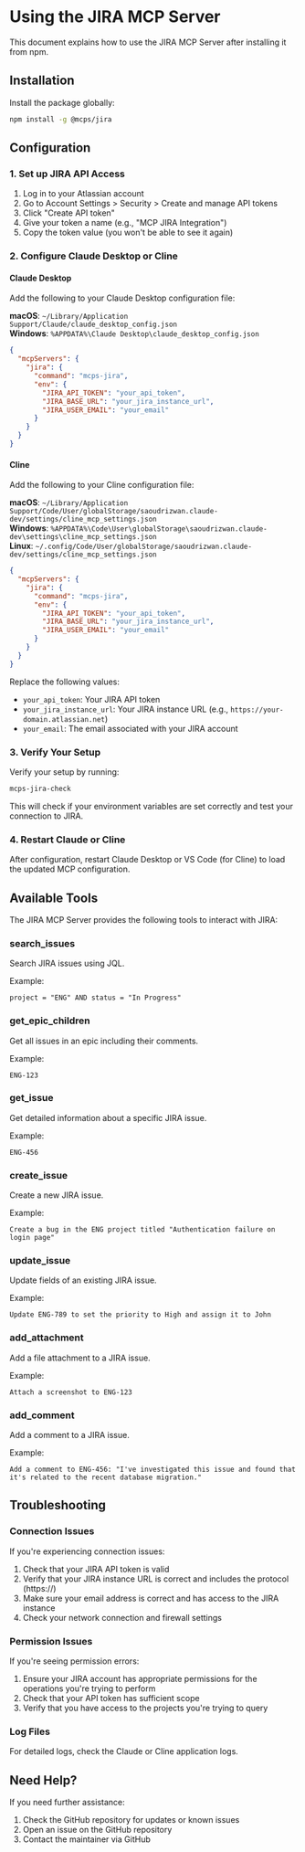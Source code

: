 # Using the JIRA MCP Server

This document explains how to use the JIRA MCP Server after installing it from npm.

## Installation

Install the package globally:

```bash
npm install -g @mcps/jira
```

## Configuration

### 1. Set up JIRA API Access

1. Log in to your Atlassian account
2. Go to Account Settings > Security > Create and manage API tokens
3. Click "Create API token"
4. Give your token a name (e.g., "MCP JIRA Integration")
5. Copy the token value (you won't be able to see it again)

### 2. Configure Claude Desktop or Cline

#### Claude Desktop

Add the following to your Claude Desktop configuration file:

**macOS**: `~/Library/Application Support/Claude/claude_desktop_config.json`  
**Windows**: `%APPDATA%\Claude Desktop\claude_desktop_config.json`

```json
{
  "mcpServers": {
    "jira": {
      "command": "mcps-jira",
      "env": {
        "JIRA_API_TOKEN": "your_api_token",
        "JIRA_BASE_URL": "your_jira_instance_url",
        "JIRA_USER_EMAIL": "your_email"
      }
    }
  }
}
```

#### Cline

Add the following to your Cline configuration file:

**macOS**: `~/Library/Application Support/Code/User/globalStorage/saoudrizwan.claude-dev/settings/cline_mcp_settings.json`  
**Windows**: `%APPDATA%\Code\User\globalStorage\saoudrizwan.claude-dev\settings\cline_mcp_settings.json`  
**Linux**: `~/.config/Code/User/globalStorage/saoudrizwan.claude-dev/settings/cline_mcp_settings.json`

```json
{
  "mcpServers": {
    "jira": {
      "command": "mcps-jira",
      "env": {
        "JIRA_API_TOKEN": "your_api_token",
        "JIRA_BASE_URL": "your_jira_instance_url",
        "JIRA_USER_EMAIL": "your_email"
      }
    }
  }
}
```

Replace the following values:
- `your_api_token`: Your JIRA API token
- `your_jira_instance_url`: Your JIRA instance URL (e.g., `https://your-domain.atlassian.net`)
- `your_email`: The email associated with your JIRA account

### 3. Verify Your Setup

Verify your setup by running:

```bash
mcps-jira-check
```

This will check if your environment variables are set correctly and test your connection to JIRA.

### 4. Restart Claude or Cline

After configuration, restart Claude Desktop or VS Code (for Cline) to load the updated MCP configuration.

## Available Tools

The JIRA MCP Server provides the following tools to interact with JIRA:

### search_issues

Search JIRA issues using JQL.

Example:
```
project = "ENG" AND status = "In Progress"
```

### get_epic_children

Get all issues in an epic including their comments.

Example:
```
ENG-123
```

### get_issue

Get detailed information about a specific JIRA issue.

Example:
```
ENG-456
```

### create_issue

Create a new JIRA issue.

Example:
```
Create a bug in the ENG project titled "Authentication failure on login page"
```

### update_issue

Update fields of an existing JIRA issue.

Example:
```
Update ENG-789 to set the priority to High and assign it to John
```

### add_attachment

Add a file attachment to a JIRA issue.

Example:
```
Attach a screenshot to ENG-123
```

### add_comment

Add a comment to a JIRA issue.

Example:
```
Add a comment to ENG-456: "I've investigated this issue and found that it's related to the recent database migration."
```

## Troubleshooting

### Connection Issues

If you're experiencing connection issues:

1. Check that your JIRA API token is valid
2. Verify that your JIRA instance URL is correct and includes the protocol (https://)
3. Make sure your email address is correct and has access to the JIRA instance
4. Check your network connection and firewall settings

### Permission Issues

If you're seeing permission errors:

1. Ensure your JIRA account has appropriate permissions for the operations you're trying to perform
2. Check that your API token has sufficient scope
3. Verify that you have access to the projects you're trying to query

### Log Files

For detailed logs, check the Claude or Cline application logs.

## Need Help?

If you need further assistance:

1. Check the GitHub repository for updates or known issues
2. Open an issue on the GitHub repository
3. Contact the maintainer via GitHub 